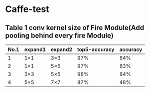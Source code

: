 # Caffe-test
## Table 1 conv kernel size of Fire Module(Add pooling behind every fire Module)

 No.1   | expand1 | expand2 | top5-accuracy | accuracy |
--------|---------|---------|---------------|----------|
|  1    |   1×1   |   3×3   |      97%      |   84%    |
|  2    |   1×1   |   5×5   |      97%      |   83%    |
|  3    |   3×3   |   5×5   |      98%      |   84%    |
|  4    |   5×5   |   7×7   |      87%      |   48%    |


